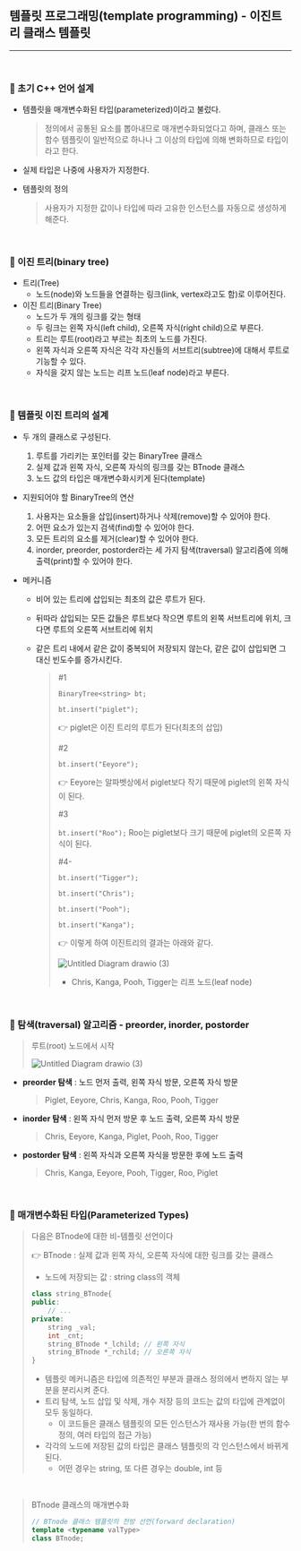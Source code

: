 ## 템플릿 프로그래밍(template programming) - 이진트리 클래스 템플릿

***

<br>

### :pushpin: 초기 C++ 언어 설계

- 템플릿을 매개변수화된 타입(parameterized)이라고 불렀다.

  > 정의에서 공통된 요소를 뽑아내므로 매개변수화되었다고 하며, 클래스 또는 함수 템플릿이 일반적으로 하나나 그 이상의 타입에 의해 변화하므로 타입이라고 한다.

- 실제 타입은 나중에 사용자가 지정한다.

- 템플릿의 정의

  > 사용자가 지정한 값이나 타입에 따라 고유한 인스턴스를 자동으로 생성하게 해준다.

<br>

### :pushpin: 이진 트리(binary tree)

- 트리(Tree)
  - 노드(node)와 노드들을 연결하는 링크(link, vertex라고도 함)로 이루어진다.
- 이진 트리(Binary Tree)
  - 노드가 두 개의 링크를 갖는 형태
  - 두 링크는 왼쪽 자식(left child), 오른쪽 자식(right child)으로 부른다.
  - 트리는 루트(root)라고 부르는 최초의 노드를 가진다.
  - 왼쪽 자식과 오른쪽 자식은 각각 자신들의 서브트리(subtree)에 대해서 루트로 기능할 수 있다.
  - 자식을 갖지 않는 노드는 리프 노드(leaf node)라고 부른다.

<br>

### :pushpin: 템플릿 이진 트리의 설계

- 두 개의 클래스로 구성된다.

  1. 루트를 가리키는 포인터를 갖는 BinaryTree 클래스
  2. 실제 값과 왼쪽 자식, 오른쪽 자식의 링크를 갖는 BTnode 클래스
  3. 노드 값의 타입은 매개변수화시키게 된다(template)

- 지원되어야 할 BinaryTree의 연산

  1. 사용자는 요소들을 삽입(insert)하거나 삭제(remove)할 수 있어야 한다.
  2. 어떤 요소가 있는지 검색(find)할 수 있어야 한다.
  3. 모든 트리의 요소를 제거(clear)할 수 있어야 한다.
  4. inorder, preorder, postorder라는 세 가지 탐색(traversal) 알고리즘에 의해 출력(print)할 수 있어야 한다.

- 메커니즘

  - 비어 있는 트리에 삽입되는 최초의 값은 루트가 된다.

  - 뒤따라 삽입되는 모든 값들은 루트보다 작으면 루트의 왼쪽 서브트리에 위치, 크다면 루트의 오른쪽 서브트리에 위치

  - 같은 트리 내에서 같은 값이 중복되어 저장되지 않는다, 같은 값이 삽입되면 그 대신 빈도수를 증가시킨다.

    > #1
    >
    > ```BinaryTree<string> bt;```
    >
    > ```bt.insert("piglet");```
    >
    > :point_right: piglet은 이진 트리의 루트가 된다(최초의 삽입)
    >
    > #2
    >
    > ```bt.insert("Eeyore");```
    >
    > :point_right: Eeyore는 알파벳상에서 piglet보다 작기 때문에 piglet의 왼쪽 자식이 된다.
    >
    > #3
    >
    > ```bt.insert("Roo");``` Roo는 piglet보다 크기 때문에 piglet의 오른쪽 자식이 된다.
    >
    > #4-
    >
    > ```bt.insert("Tigger");```
    >
    > ```bt.insert("Chris");```
    >
    > ```bt.insert("Pooh");```
    >
    > ```bt.insert("Kanga");```
    >
    > :point_right: 이렇게 하여 이진트리의 결과는 아래와 같다.
    >
    > ![Untitled Diagram drawio (3)](https://user-images.githubusercontent.com/55940552/152998559-60d9c2a2-2bbc-4f43-99ca-8199bfda1eca.png) 
    >
    > - Chris, Kanga, Pooh, Tigger는 리프 노드(leaf node)

<br>

### :pushpin: 탐색(traversal) 알고리즘 - preorder, inorder, postorder

> 루트(root) 노드에서 시작
>
> ![Untitled Diagram drawio (3)](https://user-images.githubusercontent.com/55940552/152998559-60d9c2a2-2bbc-4f43-99ca-8199bfda1eca.png) 

- **preorder 탐색** : 노드 먼저 출력, 왼쪽 자식 방문, 오른쪽 자식 방문

  > Piglet, Eeyore, Chris, Kanga, Roo, Pooh, Tigger

- **inorder 탐색** : 왼쪽 자식 먼저 방문 후 노드 출력, 오른쪽 자식 방문

  > Chris, Eeyore, Kanga, Piglet, Pooh, Roo, Tigger

- **postorder 탐색** : 왼쪽 자식과 오른쪽 자식을 방문한 후에 노드 출력

  > Chris, Kanga, Eeyore, Pooh, Tigger, Roo, Piglet

<br>

### :pushpin: 매개변수화된 타입(Parameterized Types)

> 다음은 BTnode에 대한 비-템플릿 선언이다
>
> :point_right: BTnode : 실제 값과 왼쪽 자식, 오른쪽 자식에 대한 링크를 갖는 클래스
>
> - 노드에 저장되는 값 : string class의 객체
>
> ```c++
> class string_BTnode{
> public:
>     // ...
> private:
>     string _val;
>     int _cnt;
>     string_BTnode *_lchild; // 왼쪽 자식
>     string_BTnode *_rchild; // 오른쪽 자식
> }
> ```
>
> - 템플릿 메커니즘은 타입에 의존적인 부분과 클래스 정의에서 변하지 않는 부분을 분리시켜 준다.
> - 트리 탐색, 노드 삽입 및 삭제, 개수 저장 등의 코드는 값의 타입에 관계없이 모두 동일하다.
>   - 이 코드들은 클래스 템플릿의 모든 인스턴스가 재사용 가능(한 번의 함수 정의, 여러 타입의 접근 가능)
> - 각각의 노드에 저장된 값의 타입은 클래스 템플릿의 각 인스턴스에서 바뀌게 된다.
>   - 어떤 경우는 string, 또 다른 경우는 double, int 등

<br>

> BTnode 클래스의 매개변수화
>
> ```c++
> // BTnode 클래스 템플릿의 전방 선언(forward declaration)
> template <typename valType>
> class BTnode;
> ```
>
> 